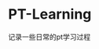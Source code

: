 









































































































































































# PT-Learning
记录一些日常的pt学习过程
